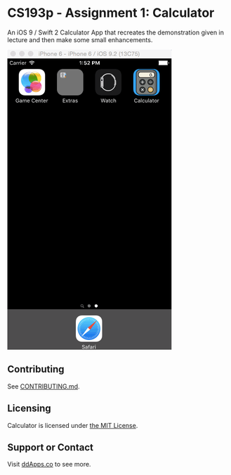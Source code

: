 # CS193p - Assignment 1: Calculator

An iOS 9 / Swift 2 Calculator App that recreates the demonstration given in lecture and then make some small enhancements.

![](Art/Screenshot/Calculator06.gif?raw=true)

## Contributing

See [CONTRIBUTING.md](CONTRIBUTING.md).

## Licensing
Calculator is licensed under [the MIT License](LICENSE).

## Support or Contact
Visit [ddApps.co](http://ddapps.co) to see more.